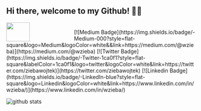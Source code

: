 ## Hi there, welcome to my Github! 👋🏼

  <a href="https://giphy.com/stickers/GDevs-android-developer-summit-Y4bzv6DYbYzy8jDnoW"><img width = "35%" align="left" height="300" style="height:50px;" src=https://media.giphy.com/media/Y4bzv6DYbYzy8jDnoW/giphy.gif></a>
  
 
  <br>
  [![Medium Badge](https://img.shields.io/badge/-Medium-000?style=flat-square&logo=Medium&logoColor=white&&link=https://medium.com/@wzieba)](https://medium.com/@wzieba)
  [![Twitter Badge](https://img.shields.io/badge/-Twitter-1ca0f1?style=flat-square&labelColor=1ca0f1&logo=twitter&logoColor=white&link=https://twitter.com/ziebawojtek)](https://twitter.com/ziebawojtek)
  [![Linkedin Badge](https://img.shields.io/badge/-LinkedIn-blue?style=flat-square&logo=Linkedin&logoColor=white&link=https://www.linkedin.com/in/wzieba/)](https://www.linkedin.com/in/wzieba/)
  
  ![github stats](https://github-readme-stats.vercel.app/api?username=wzieba&show_icons=true&theme=vue)


